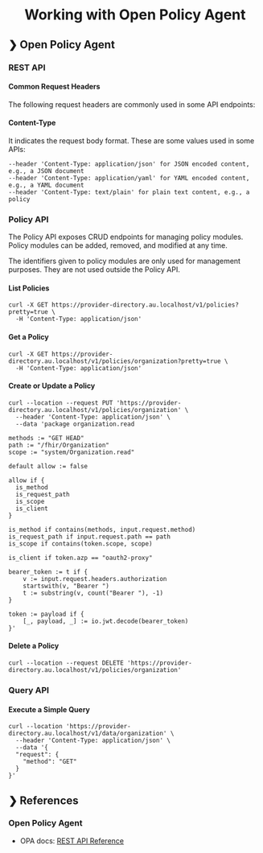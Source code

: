 <h1 align="center">Working with Open Policy Agent</h1>

## ❯ Open Policy Agent

### REST API

#### Common Request Headers

The following request headers are commonly used in some API endpoints:

#### Content-Type

It indicates the request body format. These are some values used in some APIs:

```
--header 'Content-Type: application/json' for JSON encoded content, e.g., a JSON document
--header 'Content-Type: application/yaml' for YAML encoded content, e.g., a YAML document
--header 'Content-Type: text/plain' for plain text content, e.g., a policy
```

### Policy API

The Policy API exposes CRUD endpoints for managing policy modules. Policy modules can be added, removed, and modified at any time.

The identifiers given to policy modules are only used for management purposes. They are not used outside the Policy API.

#### List Policies

```
curl -X GET https://provider-directory.au.localhost/v1/policies?pretty=true \
  -H 'Content-Type: application/json'
```

#### Get a Policy

```
curl -X GET https://provider-directory.au.localhost/v1/policies/organization?pretty=true \
  -H 'Content-Type: application/json'
```

#### Create or Update a Policy

```
curl --location --request PUT 'https://provider-directory.au.localhost/v1/policies/organization' \
  --header 'Content-Type: application/json' \
  --data 'package organization.read

methods := "GET HEAD"
path := "/fhir/Organization"
scope := "system/Organization.read"

default allow := false

allow if {
  is_method
  is_request_path
  is_scope
  is_client
}

is_method if contains(methods, input.request.method)
is_request_path if input.request.path == path
is_scope if contains(token.scope, scope)

is_client if token.azp == "oauth2-proxy"

bearer_token := t if {
	v := input.request.headers.authorization
	startswith(v, "Bearer ")
	t := substring(v, count("Bearer "), -1)
}

token := payload if {
	[_, payload, _] := io.jwt.decode(bearer_token)
}'
```

#### Delete a Policy

```
curl --location --request DELETE 'https://provider-directory.au.localhost/v1/policies/organization'
```

### Query API

#### Execute a Simple Query

```
curl --location 'https://provider-directory.au.localhost/v1/data/organization' \
  --header 'Content-Type: application/json' \
  --data '{
  "request": {
    "method": "GET"
  }
}' 
```

## ❯ References

### Open Policy Agent

* OPA docs: [REST API Reference](https://www.openpolicyagent.org/docs/rest-api)
